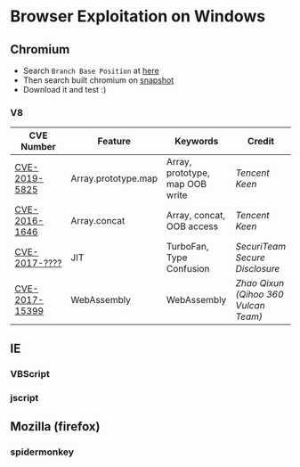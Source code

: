 # Browser Exploitation on Windows

## Chromium
* Search `Branch Base Position` at [here](https://omahaproxy.appspot.com/)
* Then search built chromium on [snapshot](https://commondatastorage.googleapis.com/chromium-browser-snapshots/index.html)
* Download it and test :)

### V8
CVE Number | Feature | Keywords | Credit
---------- | ------- | -------- | ------
[CVE-2019-5825](./chromium/941743/README.md) | Array.prototype.map | Array, prototype, map OOB write | _Tencent Keen_
[CVE-2016-1646](./chromium/594574/README.md) | Array.concat | Array, concat, OOB access | _Tencent Keen_
[CVE-2017-????](./chromium/746946/README.md) | JIT | TurboFan, Type Confusion | _SecuriTeam Secure Disclosure_
[CVE-2017-15399](./chromium/201715399/README.md) | WebAssembly | WebAssembly | _Zhao Qixun (Qihoo 360 Vulcan Team)_

## IE
### VBScript

### jscript

## Mozilla (firefox)

### spidermonkey